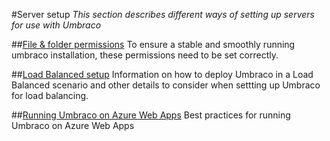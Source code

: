 #Server setup
*This section describes different ways of setting up servers for use with Umbraco*

##[File & folder permissions](permissions.md)
To ensure a stable and smoothly running umbraco installation, these permissions need to be set correctly.

##[Load Balanced setup](load-balancing.md)
Information on how to deploy Umbraco in a Load Balanced scenario and other details to consider when settting up Umbraco for load balancing.

##[Running Umbraco on Azure Web Apps](azure-web-apps.md)
Best practices for running Umbraco on Azure Web Apps